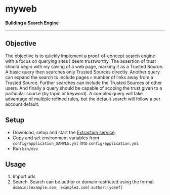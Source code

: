 # myweb

**Building a Search Engine**

---

## Objective

The objective is to quickly implement a proof-of-concept search engine with a focus on querying sites I deem trustworthy.
The assertion of trust should begin with my saving of a web page, marking it as a Trusted Source. A basic query then searches only Trusted Sources directly.
Another query can expand the search to include pages `n` number of links away from a Trusted Source. Further searches can include
the Trusted Sources of other users. And finally a query should be capable of scoping the trust given to a particular source (by topic or keyword).
A complex query will take advantage of multiple refined rules, but the default search will follow a per account default.

## Setup

- Download, setup and start the [Extraction service](https://github.com/4till2/extract).
- Copy and set environment variables from `config/application_SAMPLE.yml` into `config/application.yml`
- Run `bin/dev`

## Usage

1. Import urls
2. Search. Search can be author or domain restricted using the format `domain:[example.com, example2.com]` `author:[yosef]`
